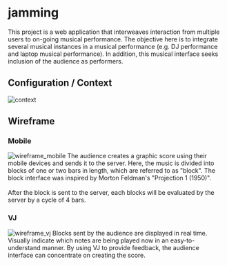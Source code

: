 # jamming

This project is a web application that interweaves interaction from multiple users to on-going musical performance. The objective here is to integrate several musical instances in a musical performance (e.g. DJ performance and laptop musical performance). In addition, this musical interface seeks inclusion of the audience as performers.

## Configuration / Context

![context](context.png)

## Wireframe

### Mobile
![wireframe_mobile](wireframe_mobile.png)
The audience creates a graphic score using their mobile devices and sends it to the server.
Here, the music is divided into blocks of one or two bars in length, which are referred to as "block".
The block interface was inspired by Morton Feldman's "Projection 1 (1950)".\
\
After the block is sent to the server, each blocks will be evaluated by the server by a cycle of 4 bars. 

### VJ
![wireframe_vj](wireframe_vj.png)
Blocks sent by the audience are displayed in real time.
Visually indicate which notes are being played now in an easy-to-understand manner.
By using VJ to provide feedback, the audience interface can concentrate on creating the score.